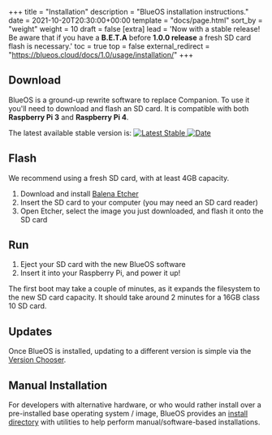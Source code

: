 +++
title = "Installation"
description = "BlueOS installation instructions."
date = 2021-10-20T20:30:00+00:00
template = "docs/page.html"
sort_by = "weight"
weight = 10
draft = false
[extra]
lead = 'Now with a stable release! Be aware that if you have a <strong>B.E.T.A</strong> before <strong>1.0.0 release</strong> a fresh SD card flash is necessary.'
toc = true
top = false
external_redirect = "https://blueos.cloud/docs/1.0/usage/installation/"
+++
## Download

BlueOS is a ground-up rewrite software to replace Companion. To use it you'll need to download and flash an SD card.
It is compatible with both **Raspberry Pi 3** and **Raspberry Pi 4**.

The latest available stable version is:
[![Latest Stable](https://img.shields.io/github/v/release/bluerobotics/blueos.svg?label=Latest%20Stable)
![Date](https://img.shields.io/github/release-date/bluerobotics/blueos?label=Date)](https://github.com/bluerobotics/blueos/releases/latest/download/BlueOS-raspberry.zip)

## Flash

We recommend using a fresh SD card, with at least 4GB capacity.

1. Download and install [Balena Etcher](https://www.balena.io/etcher/)
1. Insert the SD card to your computer (you may need an SD card reader)
1. Open Etcher, select the image you just downloaded, and flash it onto the SD card

## Run

1. Eject your SD card with the new BlueOS software
1. Insert it into your Raspberry Pi, and power it up!

The first boot may take a couple of minutes, as it expands the filesystem to the new SD card capacity. It should take around 2 minutes for a 16GB class 10 SD card.

## Updates

Once BlueOS is installed, updating to a different version is simple via the [Version Chooser](../advanced-usage/#version-chooser).

## Manual Installation

For developers with alternative hardware, or who would rather install over a pre-installed base operating system / image, BlueOS provides an [install directory](https://github.com/bluerobotics/BlueOS-docker/tree/master/install) with utilities to help perform manual/software-based installations.
